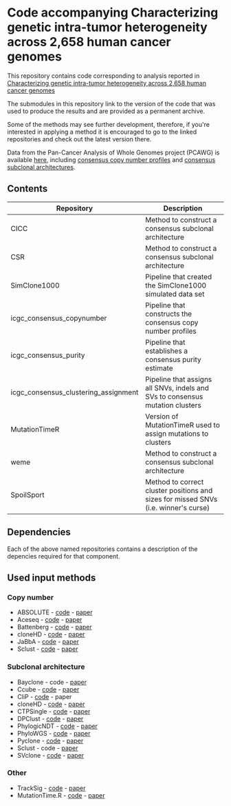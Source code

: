 # Code accompanying Characterizing genetic intra-tumor heterogeneity across 2,658 human cancer genomes
This repository contains code corresponding to analysis reported in [Characterizing genetic intra-tumor heterogeneity across 2,658 human cancer genomes](https://www.biorxiv.org/content/10.1101/312041v5)

The submodules in this repository link to the version of the code that was used to produce the results and are provided as a permanent archive. 

Some of the methods may see further development, therefore, if you're interested in applying a method it is encouraged to go to the linked repositories and check out the latest version there.

Data from the Pan-Cancer Analysis of Whole Genomes project (PCAWG) is available [here](https://dcc.icgc.org/releases/PCAWG), including [consensus copy number profiles](https://dcc.icgc.org/releases/PCAWG/consensus_cnv) and [consensus subclonal architectures](https://dcc.icgc.org/releases/PCAWG/subclonal_reconstruction).

## Contents

| Repository | Description |
| --- | --- |
| CICC | Method to construct a consensus subclonal architecture |
| CSR | Method to construct a consensus subclonal architecture |
| SimClone1000 | Pipeline that created the SimClone1000 simulated data set |
| icgc\_consensus\_copynumber | Pipeline that constructs the consensus copy number profiles |
| icgc\_consensus\_purity | Pipeline that establishes a consensus purity estimate |
| icgc\_consensus\_clustering\_assignment | Pipeline that assigns all SNVs, indels and SVs to consensus mutation clusters |
| MutationTimeR | Version of MutationTimeR used to assign mutations to clusters |
| weme | Method to construct a consensus subclonal architecture |
| SpoilSport | Method to correct cluster positions and sizes for missed SNVs (i.e. winner's curse) |

## Dependencies

Each of the above named repositories contains a description of the depencies required for that component.

## Used input methods

### Copy number
* ABSOLUTE - [code](https://software.broadinstitute.org/cancer/cga/absolute) - [paper](https://www.ncbi.nlm.nih.gov/pmc/articles/PMC4383288/)
* Aceseq - [code](https://github.com/DKFZ-ODCF/ACEseqWorkflow) - [paper](https://www.biorxiv.org/content/early/2017/10/29/210807)
* Battenberg - [code](https://github.com/Wedge-Oxford/battenberg) - [paper](https://www.ncbi.nlm.nih.gov/pmc/articles/PMC3428864/)
* cloneHD - [code](https://github.com/andrej-fischer/cloneHD) - [paper](https://www.ncbi.nlm.nih.gov/pubmed/24882004)
* JaBbA - [code](https://github.com/mskilab/JaBbA) - [paper](https://doi.org/10.1016/j.cell.2020.08.006)
* Sclust - [code](http://www.uni-koeln.de/med-fak/sclust/Sclust.tgz) - [paper](https://www.ncbi.nlm.nih.gov/pubmed/29844525)

### Subclonal architecture
* Bayclone - code - [paper](https://www.ncbi.nlm.nih.gov/pubmed/25592605)
* Ccube - [code](https://github.com/keyuan/ccube) - [paper](https://www.biorxiv.org/content/10.1101/484402v1)
* CliP - [code](https://github.com/wwylab/CliP) - paper
* cloneHD - [code](https://github.com/andrej-fischer/cloneHD) - [paper](https://www.ncbi.nlm.nih.gov/pubmed/24882004)
* CTPSingle - [code](https://github.com/nlgndnmz/CTPsingle) - [paper](https://www.ncbi.nlm.nih.gov/pubmed/28056180)
* DPClust - [code](https://github.com/Wedge-Oxford/dpclust) - [paper](https://www.ncbi.nlm.nih.gov/pmc/articles/PMC3428864/)
* PhylogicNDT - [code](https://github.com/broadinstitute/PhylogicNDT/) - [paper](https://www.biorxiv.org/content/10.1101/508127v2)
* PhyloWGS - [code](https://github.com/morrislab/phylowgs) - [paper](https://www.ncbi.nlm.nih.gov/pubmed/25786235)
* Pyclone - [code](https://bitbucket.org/aroth85/pyclone/) - [paper](https://www.ncbi.nlm.nih.gov/pubmed/24633410)
* Sclust - code - [paper](https://www.ncbi.nlm.nih.gov/pubmed/29844525)
* SVclone - [code](https://github.com/mcmero/SVclone) - [paper](https://www.biorxiv.org/content/early/2017/08/04/172486)

### Other
* TrackSig - [code](https://github.com/YuliaRubanova/TrackSig) - [paper](https://www.biorxiv.org/content/early/2018/03/29/260471)
* MutationTime.R - [code](https://github.com/gerstung-lab/MutationTimeR) - [paper](https://www.biorxiv.org/content/early/2017/08/30/161562)
